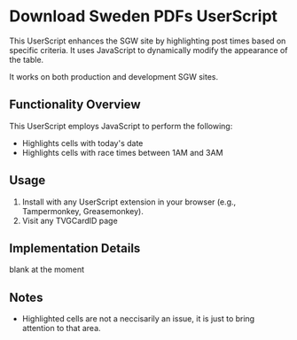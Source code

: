 # Download Sweden PDFs UserScript

This UserScript enhances the SGW site by highlighting post times based on specific criteria. It uses JavaScript to dynamically modify the appearance of the table.

It works on both production and development SGW sites.


## Functionality Overview

This UserScript employs JavaScript to perform the following:

- Highlights cells with today's date
- Highlights cells with race times between 1AM and 3AM


## Usage

1. Install with any UserScript extension in your browser (e.g., Tampermonkey, Greasemonkey).
2. Visit any TVGCardID page

## Implementation Details

blank at the moment

## Notes

- Highlighted cells are not a neccisarily an issue, it is just to bring attention to that area.